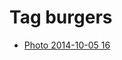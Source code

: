 <!--
title: Tag burgers
date: 2020-06-28T14:55:35.420Z
tags:
-->
# Tag burgers

 * [Photo 2014-10-05 16](99234602337.md)